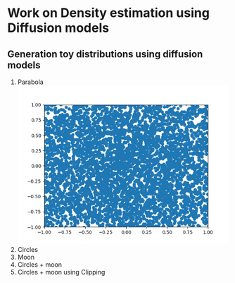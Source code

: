 # Work on Density estimation using Diffusion models


## Generation toy distributions using diffusion models
1. Parabola 
![alt text](para.gif "parabola generated using error estimation in denoising process")
2. Circles
3. Moon
4. Circles + moon
5. Circles + moon using Clipping 
